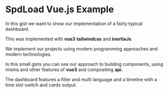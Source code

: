 # SpdLoad Vue.js Example

In this gist we want to show our implementation of a fairly typical dashboard.

This was implemented with **vue3** **tailwindcss** and **inertiaJs**.

We implement our projects using modern programming approaches and modern technologies.

In this small gists you can see our approach to building components, using mixins and other features of **vue3** and compositing **api**.

The dashboard features a filter and multi language and a timeline with a time slot switch and cards output.
